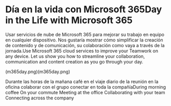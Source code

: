 # <a name="day-in-the-life-with-microsoft-365"></a><span data-ttu-id="9e28f-101">Día en la vida con Microsoft 365</span><span class="sxs-lookup"><span data-stu-id="9e28f-101">Day in the Life with Microsoft 365</span></span>

<span data-ttu-id="9e28f-p101">Usar servicios de nube de Microsoft 365 para mejorar su trabajo en equipo en cualquier dispositivo.  Nos gustaría mostrar cómo simplificar la creación de contenido y de comunicación, su colaboración como vaya a través de la jornada.</span><span class="sxs-lookup"><span data-stu-id="9e28f-p101">Use Microsoft 365 cloud services to improve your Teamwork on any device.  Let us show you how to streamline your collaboration, communication and content creation as you go through your day.</span></span> 

<span data-ttu-id="9e28f-104">(m365day.png)</span><span class="sxs-lookup"><span data-stu-id="9e28f-104">(m365day.png)</span></span>

<span data-ttu-id="9e28f-105">Durante las horas de la mañana café en el viaje diario de la reunión en la oficina colaborar con el grupo conectar en toda la compañía</span><span class="sxs-lookup"><span data-stu-id="9e28f-105">During morning coffee On your commute Meeting at the office Collaborating with your team Connecting across the company</span></span>


